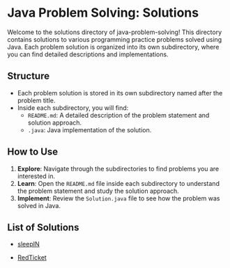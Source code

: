 
# Java Problem Solving: Solutions

Welcome to the solutions directory of java-problem-solving! This directory contains solutions to various programming practice problems solved using Java. Each problem solution is organized into its own subdirectory, where you can find detailed descriptions and implementations.

## Structure

- Each problem solution is stored in its own subdirectory named after the problem title.
- Inside each subdirectory, you will find:
  - `README.md`: A detailed description of the problem statement and solution approach.
  - `.java`: Java implementation of the solution.

## How to Use

1. **Explore**: Navigate through the subdirectories to find problems you are interested in.
2. **Learn**: Open the `README.md` file inside each subdirectory to understand the problem statement and study the solution approach.
3. **Implement**: Review the `Solution.java` file to see how the problem was solved in Java.

## List of Solutions

- [sleepIN](https://github.com/priyanshu-saraswat/java-problem-solving/tree/main/solutions/sleepIN)

- [RedTicket](https://github.com/priyanshu-saraswat/java-problem-solving/tree/main/solutions/redticket)
